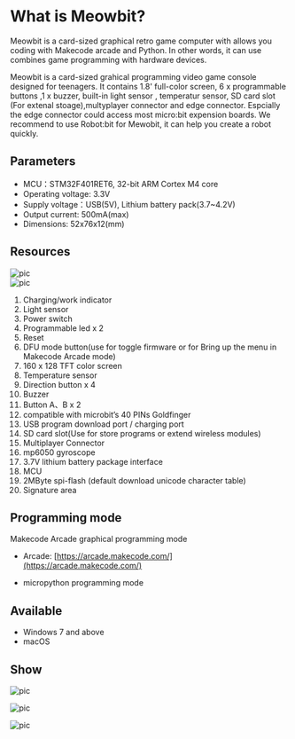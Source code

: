 # What is Meowbit?  

Meowbit is a card-sized graphical retro game computer with allows you coding with Makecode arcade and Python. In other words, it can use combines game programming with hardware devices. 

Meowbit is a card-sized grahical programming video game console designed for teenagers. It contains 1.8' full-color screen, 6 x programmable buttons ,1 x buzzer, built-in light sensor , temperatur sensor, SD card slot (For extenal stoage),multyplayer connector and edge connector. Espcially the edge connector could access most micro:bit expension boards. We recommend to use Robot:bit for Mewobit, it can help you create a robot quickly.  

## Parameters  

* MCU：STM32F401RET6, 32-bit ARM Cortex M4 core
* Operating voltage: 3.3V
* Supply voltage：USB(5V), Lithium battery pack(3.7~4.2V)
* Output current: 500mA(max)
* Dimensions: 52x76x12(mm)  

## Resources  

![pic](https://s2.ax1x.com/2019/01/26/knUhPx.png)  
![pic](https://s2.ax1x.com/2019/01/26/knU4G6.png)  

1. Charging/work indicator
2. Light sensor
3. Power switch
4. Programmable led x 2
5. Reset
6. DFU mode button(use for toggle firmware or for Bring up the menu in Makecode Arcade mode)
7. 160 x 128 TFT color screen
8. Temperature sensor
9. Direction button x 4
10. Buzzer
11. Button A、B x 2
12. compatible with microbit’s 40 PINs Goldfinger
13. USB program download port / charging port
14. SD card slot(Use for store programs or extend wireless modules)
15. Multiplayer Connector
16. mp6050 gyroscope
17. 3.7V lithium battery package interface
18. MCU
19. 2MByte spi-flash (default download unicode character table)
20. Signature area  

## Programming mode

Makecode Arcade graphical programming mode

* Arcade: [https://arcade.makecode.com/](https://arcade.makecode.com/)

* micropython programming mode

## Available

* Windows 7 and above
* macOS  

## Show

![pic](https://s2.ax1x.com/2019/03/30/ABfnI0.png)  

![pic](https://s2.ax1x.com/2019/03/30/ABf0zD.jpg)  

![pic](https://s2.ax1x.com/2019/03/30/ABfHwn.jpg)

